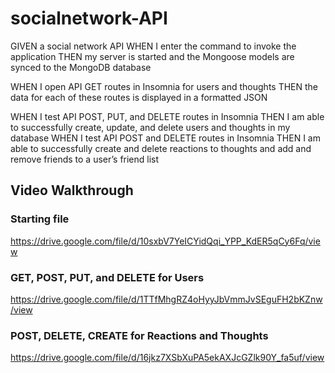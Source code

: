 # socialnetwork-API

GIVEN a social network API
WHEN I enter the command to invoke the application
THEN my server is started and the Mongoose models are synced to the MongoDB database

WHEN I open API GET routes in Insomnia for users and thoughts
THEN the data for each of these routes is displayed in a formatted JSON

WHEN I test API POST, PUT, and DELETE routes in Insomnia
THEN I am able to successfully create, update, and delete users and thoughts in my database
WHEN I test API POST and DELETE routes in Insomnia
THEN I am able to successfully create and delete reactions to thoughts and add and remove friends to a user’s friend list

## Video Walkthrough
### Starting file
https://drive.google.com/file/d/10sxbV7YeICYidQqi_YPP_KdER5qCy6Fq/view

### GET, POST, PUT, and DELETE for Users
https://drive.google.com/file/d/1TTfMhgRZ4oHyyJbVmmJvSEguFH2bKZnw/view

### POST, DELETE, CREATE for Reactions and Thoughts
https://drive.google.com/file/d/16jkz7XSbXuPA5ekAXJcGZlk90Y_fa5uf/view
